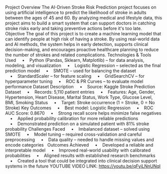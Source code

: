 Project Overview
The AI-Driven Stroke Risk Prediction project focuses on using artificial intelligence to predict the likelihood of stroke in adults between the ages of 45 and 60. By analyzing medical and lifestyle data, this project aims to build a smart system that can support doctors in catching stroke risks early and taking preventive actions before it's too late.
Objective
The goal of this project is to create a machine learning model that can identify people at high risk of having a stroke. By using real-world data and AI methods, the system helps in early detection, supports clinical decision-making, and encourages proactive healthcare planning to reduce the number of strokes and related complications.
Technologies & Tools Used
    •    Python (Pandas, Sklearn, Matplotlib) – for data analysis, modeling, and visualization
    •    Logistic Regression – selected as the final prediction model
    •    SMOTE – used for balancing the dataset
    •    StandardScaler – for feature scaling
    •    GridSearchCV – for hyperparameter tuning
    •    ROC & PR Curves – to evaluate model performance
Dataset Description
    •    Source: Kaggle Stroke Prediction Dataset
    •    Records: 5,110 patient entries
    •    Features: Age, Gender, Hypertension, Heart Disease, Marital Status, Work Type, Glucose Level, BMI, Smoking Status
    •    Target: Stroke occurrence (1 = Stroke, 0 = No Stroke)
Key Outcomes
    •    Best model: Logistic Regression
    •    ROC AUC Score: 0.8670
    •    Strong recall score helps minimize false negatives
    •    Applied probability calibration for more reliable predictions
    •    Demonstrated prediction on a simulated patient with 81% stroke probability
Challenges Faced
    •    Imbalanced dataset – solved using SMOTE
    •    Model tuning – required cross-validation and careful preprocessing
    •    Data quality – needed to handle missing values and encode categories
 
Outcomes Achieved
    •    Developed a reliable and interpretable model
    •    Improved real-world usability with calibrated probabilities
    •    Aligned results with established research benchmarks
    •    Created a tool that could be integrated into clinical decision support systems in the future
YOUTUBE VIDEO LINK:
    https://youtu.be/qFyiLNnUNqI
